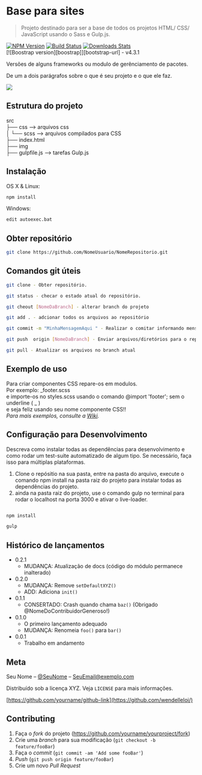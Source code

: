 # Base para sites
> Projeto destinado para ser a base de todos os projetos HTML/ CSS/ JavaScript usando o Sass e Gulp.js.

[![NPM Version][npm-image]][npm-url]
[![Build Status][travis-image]][travis-url]
[![Downloads Stats][npm-downloads]][npm-url]    
[![Boostrap version][boostrap]][bootstrap-url] - v4.3.1

Versões de alguns frameworks ou modulo de gerênciamento de pacotes.

De um a dois parágrafos sobre o que é seu projeto e o que ele faz.

![](./header.png)
   
## Estrutura do projeto
    
src  
├── css --> arquivos css    
│   └── scss --> arquivos compilados para CSS    
├── index.html    
├── img        
├── gulpfile.js --> tarefas Gulp.js    
    
## Instalação

OS X & Linux:

```sh
npm install 
```

Windows:

```sh
edit autoexec.bat
```

## Obter repositório

```sh
git clone https://github.com/NomeUsuario/NomeRepositorio.git
```

## Comandos git úteis

```sh
git clone - Obter repositório.

git status - checar o estado atual do repositório.

git cheout [NomeDaBranch] - alterar branch do projeto

git add . - adcionar todos os arquivos ao repositório

git commit -m "MinhaMensagemAqui " - Realizar o comitar informando mensagem

git push  origin [NomeDaBranch] - Enviar arquivos/diretórios para o repositório

git pull - Atualizar os arquivos no branch atual

```

## Exemplo de uso

Para criar componentes CSS repare-os em modulos.    
Por exemplo: _footer.scss    
e importe-os no styles.scss usando o comando @import 'footer'; sem o underline ( _ )    
e seja feliz usando seu nome componente CSS!!          
_Para mais exemplos, consulte a [Wiki][wiki]._    
    
## Configuração para Desenvolvimento

Descreva como instalar todas as dependências para desenvolvimento e como rodar um test-suite automatizado de algum tipo. Se necessário, faça isso para múltiplas plataformas.

1. Clone o repósitio na sua pasta, entre na pasta do arquivo, execute o comando npm install na pasta raiz do projeto para instalar todas as dependências do projeto.    
2. ainda na pasta raiz do projeto, use o comando gulp no terminal para rodar o localhost na porta 3000 e ativar o live-loader.          

```sh

npm install    

gulp

```

## Histórico de lançamentos

* 0.2.1
    * MUDANÇA: Atualização de docs (código do módulo permanece inalterado)
* 0.2.0
    * MUDANÇA: Remove `setDefaultXYZ()`
    * ADD: Adiciona `init()`
* 0.1.1
    * CONSERTADO: Crash quando chama `baz()` (Obrigado @NomeDoContribuidorGeneroso!)
* 0.1.0
    * O primeiro lançamento adequado
    * MUDANÇA: Renomeia `foo()` para `bar()`
* 0.0.1
    * Trabalho em andamento

## Meta

Seu Nome – [@SeuNome](https://twitter.com/...) – SeuEmail@exemplo.com

Distribuído sob a licença XYZ. Veja `LICENSE` para mais informações.

[https://github.com/yourname/github-link](https://github.com/wendelleloi/)

## Contributing

1. Faça o _fork_ do projeto (<https://github.com/yourname/yourproject/fork>)
2. Crie uma _branch_ para sua modificação (`git checkout -b feature/fooBar`)
3. Faça o _commit_ (`git commit -am 'Add some fooBar'`)
4. _Push_ (`git push origin feature/fooBar`)
5. Crie um novo _Pull Request_

[npm-image]: https://img.shields.io/npm/v/datadog-metrics.svg?style=flat-square
[npm-url]: https://npmjs.org/package/datadog-metrics
[npm-downloads]: https://img.shields.io/npm/dm/datadog-metrics.svg?style=flat-square
[travis-image]: https://img.shields.io/travis/dbader/node-datadog-metrics/master.svg?style=flat-square
[travis-url]: https://travis-ci.org/dbader/node-datadog-metrics
[wiki]: https://github.com/seunome/seuprojeto/wiki
